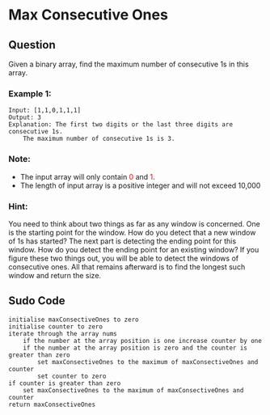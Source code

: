 # Max Consecutive Ones
## Question
Given a binary array, find the maximum number of consecutive 1s in this array.

### Example 1:

~~~
Input: [1,1,0,1,1,1]
Output: 3
Explanation: The first two digits or the last three digits are consecutive 1s.
    The maximum number of consecutive 1s is 3.
~~~

### Note:
- The input array will only contain <span style="color:red">0</span> and <span style="color:red">1</span>.
- The length of input array is a positive integer and will not exceed 10,000

### Hint:
You need to think about two things as far as any window is concerned. One is the starting point for the window. How do you detect that a new window of 1s has started? The next part is detecting the ending point for this window. How do you detect the ending point for an existing window? If you figure these two things out, you will be able to detect the windows of consecutive ones. All that remains afterward is to find the longest such window and return the size.

## Sudo Code
~~~
initialise maxConsectiveOnes to zero
initialise counter to zero
iterate through the array nums
    if the number at the array position is one increase counter by one
    if the number at the array position is zero and the counter is greater than zero
        set maxConsectiveOnes to the maximum of maxConsectiveOnes and counter
        set counter to zero
if counter is greater than zero
    set maxConsectiveOnes to the maximum of maxConsectiveOnes and counter
return maxConsectiveOnes
~~~

